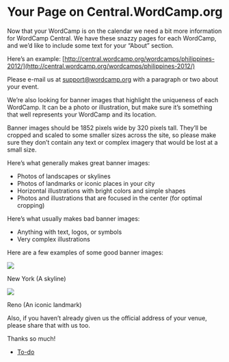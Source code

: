 # Your Page on Central.WordCamp.org

Now that your WordCamp is on the calendar we need a bit more information for WordCamp Central. We have these snazzy pages for each WordCamp, and we’d like to include some text for your “About” section.

Here’s an example: [http://central.wordcamp.org/wordcamps/philippines-2012/](http://central.wordcamp.org/wordcamps/philippines-2012/)

Please e-mail us at [support@wordcamp.org](mailto:support@wordcamp.org) with a paragraph or two about your event.

We’re also looking for banner images that highlight the uniqueness of each WordCamp. It can be a photo or illustration, but make sure it’s something that well represents your WordCamp and its location.

Banner images should be 1852 pixels wide by 320 pixels tall. They’ll be cropped and scaled to some smaller sizes across the site, so please make sure they don’t contain any text or complex imagery that would be lost at a small size.

Here’s what generally makes great banner images:

*   Photos of landscapes or skylines
*   Photos of landmarks or iconic places in your city
*   Horizontal illustrations with bright colors and simple shapes
*   Photos and illustrations that are focused in the center (for optimal cropping)

Here’s what usually makes bad banner images:

*   Anything with text, logos, or symbols
*   Very complex illustrations

Here are a few examples of some good banner images:

![](//i0.wp.com/central.wordcamp.org/files/2012/03/wnyc926x160.jpg)

New York (A skyline)

![](https://central.wordcamp.org/files/2013/02/WordCamp-reno-banner.jpg)

Reno (An iconic landmark)

Also, if you haven’t already given us the official address of your venue, please share that with us too.

Thanks so much!

*   [To-do](# "To-do")